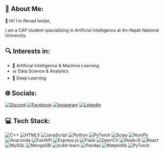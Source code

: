 <!DOCTYPE html>
<html lang="en">
    <meta charset="UTF-8">
    <meta name="viewport" content="width=device-width, initial-scale=1.0">
<body>
    <h2>💫 About Me:</h2>
    <p>👋 Hi! I'm Renad Iwidat,</p>
    <p>I am a CAP student specializing in Artificial Intelligence at An-Najah National University.</p>
    <h2>🔍 Interests in:</h2>
    <ul>
        <li>🤖 Artificial Intelligence & Machine Learning</li>
        <li>📊 Data Science & Analytics</li>
        <li>🧠 Deep Learning</li>
    </ul>
</body>
</html>



## 🌐 Socials:
[![Discord](https://img.shields.io/badge/Discord-%237289DA.svg?logo=discord&logoColor=white)](https://discord.gg/renadiwidat) [![Facebook](https://img.shields.io/badge/Facebook-%231877F2.svg?logo=Facebook&logoColor=white)](https://facebook.com/Renad.A.Iwidat) [![Instagram](https://img.shields.io/badge/Instagram-%23E4405F.svg?logo=Instagram&logoColor=white)](https://instagram.com/Rena_diw2) [![LinkedIn](https://img.shields.io/badge/LinkedIn-%230077B5.svg?logo=linkedin&logoColor=white)](https://linkedin.com/in/renadiwidat) 

## 💻 Tech Stack:
![C++](https://img.shields.io/badge/c++-%2300599C.svg?style=plastic&logo=c%2B%2B&logoColor=white) ![HTML5](https://img.shields.io/badge/html5-%23E34F26.svg?style=plastic&logo=html5&logoColor=white) ![JavaScript](https://img.shields.io/badge/javascript-%23323330.svg?style=plastic&logo=javascript&logoColor=%23F7DF1E) ![Python](https://img.shields.io/badge/python-3670A0?style=plastic&logo=python&logoColor=ffdd54) ![PyTorch](https://img.shields.io/badge/PyTorch-%23EE4C2C.svg?style=plastic&logo=PyTorch&logoColor=white) ![Scipy](https://img.shields.io/badge/SciPy-%230C55A5.svg?style=plastic&logo=scipy&logoColor=%white) ![NumPy](https://img.shields.io/badge/numpy-%23013243.svg?style=plastic&logo=numpy&logoColor=white) ![Anaconda](https://img.shields.io/badge/Anaconda-%2344A833.svg?style=plastic&logo=anaconda&logoColor=white) ![FastAPI](https://img.shields.io/badge/FastAPI-005571?style=plastic&logo=fastapi) ![Express.js](https://img.shields.io/badge/express.js-%23404d59.svg?style=plastic&logo=express&logoColor=%2361DAFB) ![Flask](https://img.shields.io/badge/flask-%23000.svg?style=plastic&logo=flask&logoColor=white) ![OpenCV](https://img.shields.io/badge/opencv-%23white.svg?style=plastic&logo=opencv&logoColor=white) ![NodeJS](https://img.shields.io/badge/node.js-6DA55F?style=plastic&logo=node.js&logoColor=white) ![React](https://img.shields.io/badge/react-%2320232a.svg?style=plastic&logo=react&logoColor=%2361DAFB) ![MySQL](https://img.shields.io/badge/mysql-4479A1.svg?style=plastic&logo=mysql&logoColor=white) ![MongoDB](https://img.shields.io/badge/MongoDB-%234ea94b.svg?style=plastic&logo=mongodb&logoColor=white) ![scikit-learn](https://img.shields.io/badge/scikit--learn-%23F7931E.svg?style=plastic&logo=scikit-learn&logoColor=white) ![Pandas](https://img.shields.io/badge/pandas-%23150458.svg?style=plastic&logo=pandas&logoColor=white) ![Matplotlib](https://img.shields.io/badge/Matplotlib-%23ffffff.svg?style=plastic&logo=Matplotlib&logoColor=black) ![PyTorch](https://img.shields.io/badge/PyTorch-%23EE4C2C.svg?style=plastic&logo=PyTorch&logoColor=white)

<!-- Proudly created with GPRM ( https://gprm.itsvg.in ) -->
